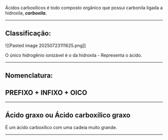 Ácidos carboxílicos é todo composto orgânico que possui carbonila ligada a hidroxila, ***carboxila.***

---
## Classificação:

![[Pasted image 20250723111625.png]]

O único hidrogênio ionizável é o da hidroxila - Representa o ácido.

---
## Nomenclatura:

## PREFIXO + INFIXO + OICO

---
## Ácido graxo ou Ácido carboxílico graxo

É um ácido carboxílico com uma cadeia muito grande. 

---
